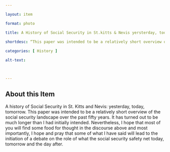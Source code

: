 ```yaml
--- 

layout: item 

format: photo 

title: A History of Social Security in St.kitts & Nevis yersterday, today, tomorrow

shortdesc: “This paper was intended to be a relatively short overview of the social security landscape over the past fifty years.”
 
categories: [ History ]

alt-text:  

 

--- 
```


## About this Item 

A history of Social Security in St. Kitts and Nevis: yesterday, today, tomorrow.  This paper was intended to be a relatively short overview of the social security landscape over the past fifty years. It has turned out to be much longer than I had initially intended. Nevertheless, I hope that most of you will find some food for thought in the discourse above and most importantly, I hope and pray that some of what I have said will lead to the initiation of a debate on the role of what the social security safety net today, tomorrow and the day after. 
